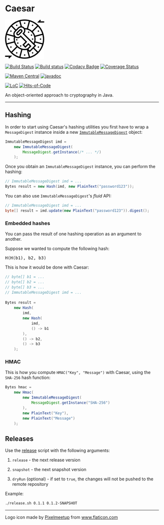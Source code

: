 # Caesar

![Logo](logo.png)

[![Build Status](https://travis-ci.com/Glusk/caesar.svg?branch=master)](https://travis-ci.com/Glusk/caesar)
[![Build status](https://ci.appveyor.com/api/projects/status/kvotrwt9pqn0dbg5/branch/master?svg=true)](https://ci.appveyor.com/project/Glusk/caesar/branch/master)
[![Codacy Badge](https://app.codacy.com/project/badge/Grade/36750977c17d4e238c343aac4d9913f2)](https://www.codacy.com/manual/Glusk/caesar?utm_source=github.com&amp;utm_medium=referral&amp;utm_content=Glusk/caesar&amp;utm_campaign=Badge_Grade)
[![Coverage Status](https://coveralls.io/repos/github/Glusk/caesar/badge.svg?branch=master)](https://coveralls.io/github/Glusk/caesar?branch=master)

[![Maven Central](https://maven-badges.herokuapp.com/maven-central/com.github.glusk/caesar/badge.svg)](https://maven-badges.herokuapp.com/maven-central/com.github.glusk/caesar)
[![javadoc](https://javadoc.io/badge2/com.github.glusk/caesar/javadoc.svg)](https://javadoc.io/doc/com.github.glusk/caesar)

[![LoC](https://tokei.rs/b1/github/glusk/caesar)](https://github.com/Glusk/caesar)
[![Hits-of-Code](https://hitsofcode.com/github/glusk/caesar?branch=master)](https://hitsofcode.com/view/github/glusk/caesar?branch=master)

An object-oriented approach to cryptography in Java.

---

## Hashing

In order to start using Caesar's hashing utilities you first have to wrap a `MessageDigest`
instance inside a new [`ImmutableMessageDigest`](https://javadoc.io/doc/com.github.glusk/caesar/latest/com.github.glusk.caesar/com/github/glusk/caesar/hashing/ImmutableMessageDigest.html)
object:

``` java
ImmutableMessageDigest imd =
    new ImmutableMessageDigest(
        MessageDigest.getInstance(/* ... */)
    );
```

Once you obtain an `ImmutableMessageDigest` instance, you can perform the hashing:

``` java
// ImmutableMessageDigest imd = ...
Bytes result = new Hash(imd, new PlainText("password123"));
```
You can also use `ImmutableMessageDigest`'s *fluid* API:
``` java
// ImmutableMessageDigest imd = ...
byte[] result = imd.update(new PlainText("password123")).digest();
```

### Embedded hashes

You can pass the result of one hashing operation as an argument to
another.

Suppose we wanted to compute the following hash:
<pre>
H(H(b1), b2, b3)
</pre>

This is how it would be done with Caesar:
``` java
// byte[] b1 = ...
// byte[] b2 = ...
// byte[] b3 = ...
// ImmutableMessageDigest imd = ...

Bytes result = 
    new Hash(
        imd,
        new Hash(
            imd,
            () -> b1
        ),
        () -> b2,
        () -> b3
    );
```

### HMAC

This is how you compute `HMAC("Key", "Message")` with Caesar, using the
`SHA-256` hash function:

``` java
Bytes hmac =
    new Hmac(
        new ImmutableMessageDigest(
            MessageDigest.getInstance("SHA-256")
        ),
        new PlainText("Key"),
        new PlainText("Message")
    );
```

## Releases

Use the [release](./release.sh) script with the following arguments:

1.  `release` - the next release version

2.  `snapshot` - the next snapshot version

3.  `dryRun` (optional) - if set to `true`, the changes will not be pushed
   to the remote repository

Example:

``` bash
./release.sh 0.1.1 0.1.2-SNAPSHOT
```

---

<div>Logo icon made by <a href="https://www.flaticon.com/free-icon/caesar-cipher_1792163" title="Pixelmeetup">Pixelmeetup</a> from <a href="https://www.flaticon.com/" title="Flaticon">www.flaticon.com</a></div>
